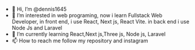 - 👋 Hi, I’m @dennis1645
- 👀 I’m interested in web programing, now i learn Fullstack Web Developer, in front end, i use React, Next js, React Vite. in back end i use Node Js and Laravel
- 🌱 I’m currently learning React,Next js,Three js, Node js, Laravel
- 📫 How to reach me follow my repository and instagram

<!---
dennis1645/dennis1645 is a ✨ special ✨ repository because its `README.md` (this file) appears on your GitHub profile.
You can click the Preview link to take a look at your changes.
--->
